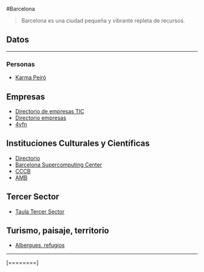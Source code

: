 #Barcelona

>Barcelona es una ciudad pequeña y vibrante repleta de recursos. 


## Datos

------------


### Personas 
* [Karma Peiró](https://www.karmapeiro.com/) 

## Empresas  
* [Directorio de empresas TIC](https://www.aseitec.org)
* [Directorio empresas](https://guia.barcelona.cat/es/llistat?pg=search&cerca=*:*&tr=620&c=00620*&code0=0062001002&nr=10&code1=0062002002010)
* [4yfn](https://www.4yfn.com/barcelona/)

## Instituciones Culturales y Científicas
* [Directorio](https://guia.barcelona.cat/es/llistat?pg=search&cerca=*:*&tr=620&c=00620*&code0=0062001002&nr=10&code1=0062002002002)
* [Barcelona Supercomputing Center](https://www.bsc.es/ca)
* [CCCB](http://lab.cccb.org/es/marcus-du-sautoy-los-humanos-nunca-sabremos-si-el-universo-es-infinito/)
* [AMB](http://blogs.amb.cat/climaenergia/ca/)



## Tercer Sector 
* [Taula Tercer Sector](http://m4social.org/ca)

## Turismo, paisaje, territorio

* [Albergues, refugios](https://www.barcelonaesmoltmes.cat/es/web/planifica/albergs-i-refugis/-/dades/02LKaKk1povF/cerca/2/false)



------------


[========]
